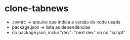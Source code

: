 # clone-tabnews

- .nvmrc -> arquivo que indica a versão do node usada
- package.json -> lista as dependências
- no package.json, inclui "dev": "next dev" no nó "script"
